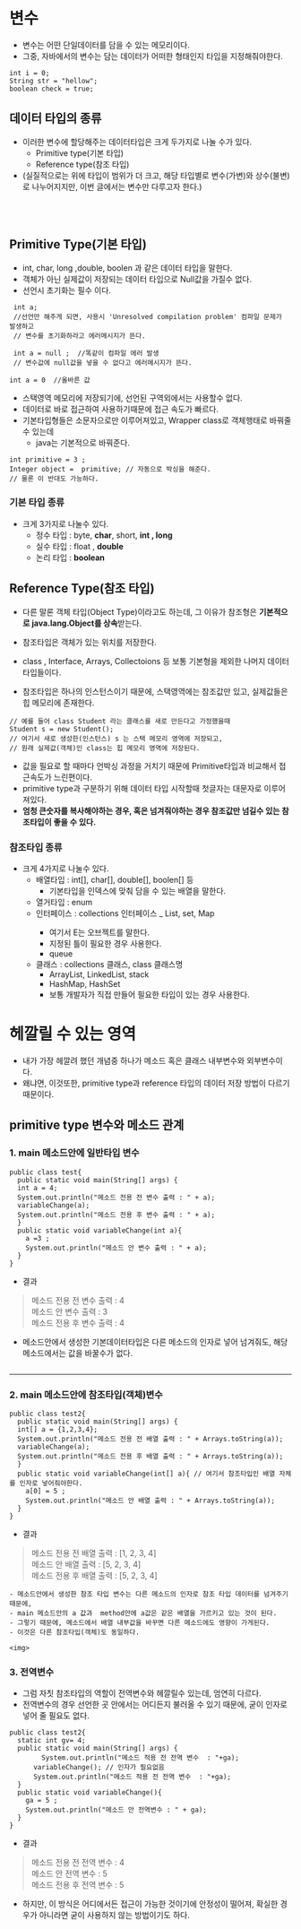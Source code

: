 
# 변수
- 변수는 어떤 단일데이터를 담을 수 있는 메모리이다.     
- 그중, 자바에서의 변수는 담는 데이터가 어떠한 형태인지 타입을 지정해줘야한다. 
```
int i = 0; 
String str = "hellow";
boolean check = true; 
```
## 데이터 타입의 종류 
- 이러한 변수에 할당해주는 데이터타입은 크게 두가지로 나눌 수가 있다. 
  - Primitive type(기본 타입)  
  - Reference type(참조 타입) 
- (실질적으로는 위에 타입이 범위가 더 크고, 해당 타입별로 변수(가변)와 상수(불변)로 나누어지지만, 이번 글에서는 변수만 다루고자 한다.)  

<br></br>

## Primitive Type(기본 타입)
 - int, char, long ,double, boolen 과 같은 데이터 타입을 말한다.
 - 객체가 아닌 실제값이 저장되는 데이터 타입으로 Null값을 가질수 없다.
 - 선언시 초기화는 필수 이다.
```
 int a;     
 //선언만 해주게 되면, 사용시 'Unresolved compilation problem' 컴파일 문제가 발생하고 
 // 변수를 초기화하라고 에러메시지가 뜬다.
 
 int a = null ;  //똑같이 컴파일 에러 발생
 // 변수값에 null값을 넣을 수 없다고 에러메시지가 뜬다. 
 
int a = 0  //올바른 값 

 ```
  - 스택영역 메모리에 저장되기에, 선언된 구역외에서는 사용할수 없다. 
  - 데이터로 바로 접근하여 사용하기때문에 접근 속도가 빠르다.
  - 기본타입형들은 소문자으로만 이루어져있고, Wrapper class로 객체행태로 바꿔줄수 있는데
    - java는 기본적으로 바꿔준다.
    
```
int primitive = 3 ;
Integer object =  primitive; // 자동으로 박싱을 해준다.
// 물론 이 반대도 가능하다.
```
<p></p>

### 기본 타입 종류
 - 크게 3가지로 나눌수 있다. 
    - 정수 타입 : byte, **char**, short, **int , long**
    - 실수 타입 : float , **double**
    - 논리 타입 : **boolean**


## Reference Type(참조 타입)
 - 다른 말론 객체 타입(Object Type)이라고도 하는데, 그 이유가 참조형은 **기본적으로 java.lang.Object를 상속**받는다.
 - 참조타입은 객체가 있는 위치를 저장한다.
 - class , Interface, Arrays, Collectoions 등 보통 기본형을 제외한 나머지 데이터타입들이다.
 
 - 참조타입은 하나의 인스턴스이기 때문에, 스택영역에는 참조값만 있고, 실제값들은 힙 메모리에 존재한다.  
```
// 예를 들어 class Student 라는 클래스를 새로 만든다고 가정했을때 
Student s = new Student();
// 여기서 새로 생성한(인스턴스) s 는 스택 메모리 영역에 저장되고,
// 원래 실제값(객체)인 class는 힙 메모리 영역에 저장된다.
```
- 값을 필요로 할 때마다 언박싱 과정을 거치기 때문에 Primitive타입과 비교해서 접근속도가 느린편이다. 
- primitive type과 구분하기 위해 데이터 타입 시작할때 첫글자는 대문자로 이루어져있다. 
- **엄청 큰숫자를 복사해야하는 경우, 혹은 넘겨줘야하는 경우 참조값만 넘길수 있는 참조타입이 좋을 수 있다.** 


### 참조타입 종류  
 - 크게 4가지로 나눌수 있다. 
    - 배열타입 : int[], char[], double[], boolen[] 등 
      - 기본타입을 인덱스에 맞춰 담을 수 있는 배열을 말한다.  
    - 열거타입 : enum  
    - 인터페이스 : collections 인터페이스 _ List<E>, set<E>, Map<E>
      - 여기서 E는 오브젝트를 말한다.
      - 지정된 틀이 필요한 경우 사용한다.
      - queue<E>
    - 클래스 : collections 클래스, class 클래스명
      - ArrayList, LinkedList, stack
      - HashMap, HashSet
      - 보통 개발자가 직접 만들어 필요한 타입이 있는 경우 사용한다. 
   
  
# 헤깔릴 수 있는 영역
  - 내가 가장 헤깔려 했던 개념중 하나가 메소드 혹은 클래스 내부변수와 외부변수이다. 
  - 왜냐면, 이것또한, primitive type과 reference 타입의 데이터 저장 방법이 다르기 때문이다. 
 
## primitive type 변수와 메소드 관계 
### 1. main 메소드안에 일반타입 변수 
```
public class test{
  public static void main(String[] args) {
  int a = 4;
  System.out.println("메소드 전용 전 변수 출력 : " + a);
  variableChange(a);
  System.out.println("메소드 전용 후 변수 출력 : " + a);
  }
  public static void variableChange(int a){
    a =3 ;
    System.out.println("메소드 안 변수 출력 : " + a);
  }
}  

```
  
- 결과   
> 메소드 전용 전 변수 출력 : 4   
> 메소드 안 변수 출력 : 3   
> 메소드 전용 후 변수 출력 : 4   
  

      
  - 메소드안에서 생성한 기본데이터타입은 다른 메소드의 인자로 넣어 넘겨줘도, 해당 메소드에서는 값을 바꿀수가 없다.
  
  <img>
  
---
### 2. main 메소드안에 참조타입(객체)변수 
```
public class test2{
  public static void main(String[] args) {
  int[] a = {1,2,3,4};
  System.out.println("메소드 전용 전 배열 출력 : " + Arrays.toString(a));
  variableChange(a);
  System.out.println("메소드 전용 후 배열 출력 : " + Arrays.toString(a));
  }
  public static void variableChange(int[] a){ // 여기서 참조타입인 배열 자체를 인자로 넣어줘야한다.
    a[0] = 5 ;
    System.out.println("메소드 안 배열 출력 : " + Arrays.toString(a));
  }
}  
```
  
- 결과   
> 메소드 전용 전 배열 출력 : [1, 2, 3, 4]   
> 메소드 안 배열 출력 : [5, 2, 3, 4]   
> 메소드 전용 후 배열 출력 : [5, 2, 3, 4]   
  
    - 메소드안에서 생성한 참조 타입 변수는 다른 메소드의 인자로 참조 타입 데이터를 넘겨주기 때문에,
    - main 메소드안의 a 값과  method안에 a값은 같은 배열을 가르키고 있는 것이 된다.
    - 그렇기 때문에, 메소드에서 배열 내부값을 바꾸면 다른 메소드에도 영향이 가게된다.
    - 이것은 다른 참조타입(객체)도 동일하다.
  
    <img>

  
### 3. 전역변수
  - 그럼 자칫 참조타입의 역할이 전역변수와 헤깔릴수 있는데, 엄연히 다르다.
  - 전역변수의 경우 선언한 곳 안에서는 어디든지 불러올 수 있기 때문에, 굳이 인자로 넣어 줄 필요도 없다. 
  
```
public class test2{
  static int gv= 4;
  public static void main(String[] args) {
  		System.out.println("메소드 적용 전 전역 변수  : "+ga);
      variableChange(); // 인자가 필요없음
      System.out.println("메소드 적용 전 전역 변수  : "+ga);
  }
  public static void variableChange(){ 
    ga = 5 ;
    System.out.println("메소드 안 전역변수 : " + ga);
  }
}
```
- 결과   
> 메소드 전용 전 전역 변수 : 4   
> 메소드 안 전역 변수 : 5   
> 메소드 전용 후 전역 변수 : 5   
  
  - 하지만, 이 방식은 어디에서든 접근이 가능한 것이기에 안정성이 떨어져, 확실한 경우가 아니라면 굳이 사용하지 않는 방법이기도 하다.

  
